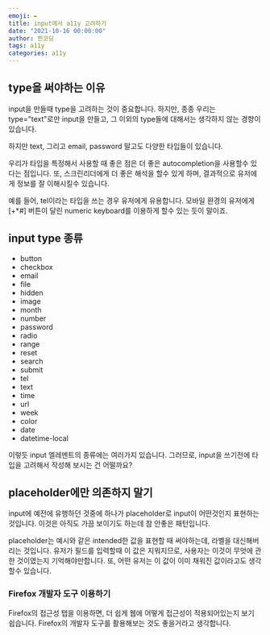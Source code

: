 ```yaml
---
emoji: ✒️
title: input에서 a11y 고려하기
date: "2021-10-16 00:00:00"
author: 찐코딩
tags: a11y
categories: a11y
---
```




## type을 써야하는 이유

input을 만들때 type을 고려하는 것이 중요합니다. 하지만, 종종 우리는 type="text"로만 input을 만들고, 그 이외의 type들에 대해서는 생각하지 않는 경향이 있습니다.

하지만 text, 그리고 email, password 말고도 다양한 타입들이 있습니다.

우리가 타입을 특정해서 사용할 때 좋은 점은 더 좋은 autocompletion을 사용할수 있다는 점입니다. 또, 스크린리더에게 더 좋은 해석을 할수 있게 하며, 결과적으로 유저에게 정보를 잘 이해시킬수 있습니다.

예를 들어, tel이라는 타입을 쓰는 경우 유저에게 유용합니다. 모바일 환경의 유저에게 [+*#] 버튼이 달린 numeric keyboard를 이용하게 할수 있는 듯이 말이죠.

## input type 종류

- button
- checkbox
- email
- file
- hidden
- image
- month
- number
- password
- radio
- range
- reset
- search
- submit
- tel
- text
- time
- url
- week
- color
- date
- datetime-local

이렇듯 input 엘레멘트의 종류에는 여러가지 있습니다. 그러므로, input을 쓰기전에 타입을 고려해서 작성해 보시는 건 어떨까요?

## placeholder에만 의존하지 말기

input에 예전에 유행하던 것중에 하나가 placeholder로 input이 어떤것인지 표현하는 것입니다. 이것은 아직도 가끔 보이기도 하는데 참 안좋은 패턴입니다.

placeholder는 예시와 같은 intended한 값을 표현할 때 써야하는데, 라벨을 대신해버리는 것입니다. 유저가 필드를 입력할때 이 값은 지워지므로, 사용자는 이것이 무엇에 관한 것이였는지 기억해야만합니다. 또, 어떤 유저는 이 값이 이미 채워진 값이라고도 생각할수 있습니다.

### Firefox 개발자 도구 이용하기

Firefox의 접근성 탭을 이용하면, 더 쉽게 웹에 어떻게 접근성이 적용되어있는지 보기 쉽습니다. Firefox의 개발자 도구를 활용해보는 것도 좋을거라고 생각합니다.

